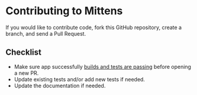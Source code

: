 # Contributing to Mittens

If you would like to contribute code, fork this GitHub repository, create a branch, and send a Pull Request.

## Checklist
* Make sure app successfully [builds and tests are passing](https://github.com/ExpediaGroup/mittens#how-to-build-and-run) before opening a new PR.
* Update existing tests and/or add new tests if needed.
* Update the documentation if needed.
